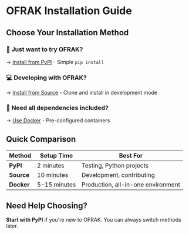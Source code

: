 # OFRAK Installation Guide

## Choose Your Installation Method

### 🚀 **Just want to try OFRAK?**
→ [Install from PyPI](pypi.md) - Simple `pip install`

### 💻 **Developing with OFRAK?**
→ [Install from Source](source.md) - Clone and install in development mode

### 🐳 **Need all dependencies included?**
→ [Use Docker](docker.md) - Pre-configured containers

## Quick Comparison

| Method | Setup Time | Best For |
|--------|------------|----------|
| **PyPI** | 2 minutes | Testing, Python projects |
| **Source** | 10 minutes | Development, contributing |
| **Docker** | 5-15 minutes | Production, all-in-one environment |

## Need Help Choosing?

**Start with PyPI** if you're new to OFRAK. You can always switch methods later. 
